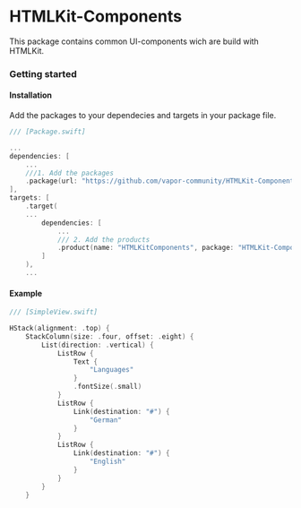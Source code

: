 # HTMLKit-Components

This package contains common UI-components wich are build with HTMLKit.

### Getting started

#### Installation

Add the packages to your dependecies and targets in your package file.

```swift
/// [Package.swift]

...
dependencies: [
    ...
    ///1. Add the packages
    .package(url: "https://github.com/vapor-community/HTMLKit-Components.git", from: "0.1.0")
],
targets: [
    .target( 
    ...
        dependencies: [
            ...
            /// 2. Add the products
            .product(name: "HTMLKitComponents", package: "HTMLKit-Components")
        ]
    ),
    ...
```

#### Example

```swift
/// [SimpleView.swift]

HStack(alignment: .top) {
    StackColumn(size: .four, offset: .eight) {
        List(direction: .vertical) {
            ListRow {
                Text {
                    "Languages"
                }
                .fontSize(.small)
            }
            ListRow {
                Link(destination: "#") {
                    "German"
                }
            }
            ListRow {
                Link(destination: "#") {
                    "English"
                }
            }
        }
    }
```
